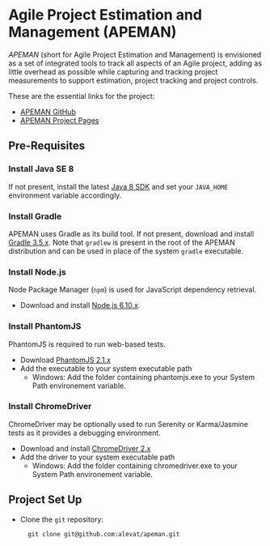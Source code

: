 # Agile Project Estimation and Management (APEMAN)

*APEMAN* (short for Agile Project Estimation and Management) is envisioned as a set of integrated tools to track
all aspects of an Agile project, adding as little overhead as possible while capturing and tracking project
measurements to support estimation, project tracking and project controls.

These are the essential links for the project:
* [APEMAN GitHub](https://github.com/alevat/apeman)
* [APEMAN Project Pages](https://alevat.github.io/apeman/)

## Pre-Requisites

### Install Java SE 8

If not present, install the latest [Java 8 SDK](http://www.oracle.com/technetwork/java/javase/downloads/jdk8-downloads-2133151.html) 
and set your `JAVA_HOME` environment variable accordingly.

### Install Gradle

APEMAN uses Gradle as its build tool. If not present, download and install 
[Gradle 3.5.x](https://gradle.org/install). Note that `gradlew` is present in 
the root of the APEMAN distribution and can be used in place of the system
`gradle` executable.

### Install Node.js

Node Package Manager (`npm`) is used for JavaScript dependency retrieval.

* Download and install [Node.js 6.10.x](https://nodejs.org/en/download/).

### Install PhantomJS

PhantomJS is required to run web-based tests.

* Download 
[PhantomJS 2.1.x](http://phantomjs.org/download.html)
* Add the executable to your system executable path
    * Windows: Add the folder containing phantomjs.exe to your System Path environement variable.
### Install ChromeDriver

ChromeDriver may be optionally used to run Serenity or Karma/Jasmine tests as it
provides a debugging environment.

* Download and install 
[ChromeDriver 2.x](https://sites.google.com/a/chromium.org/chromedriver/downloads)
* Add the driver to your system executable path
    * Windows: Add the folder containing chromedriver.exe to your System Path environement variable.

## Project Set Up

* Clone the `git` repository:

        git clone git@github.com:alevat/apeman.git